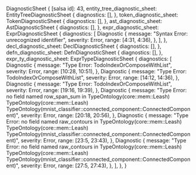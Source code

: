 DiagnosticSheet {
    [salsa id]: 43,
    entity_tree_diagnostic_sheet: EntityTreeDiagnosticSheet {
        diagnostics: [],
    },
    token_diagnostic_sheet: TokenDiagnosticSheet {
        diagnostics: [],
    },
    ast_diagnostic_sheet: AstDiagnosticSheet {
        diagnostics: [],
    },
    expr_diagnostic_sheet: ExprDiagnosticSheet {
        diagnostics: [
            Diagnostic {
                message: "Syntax Error: unrecognized identifier",
                severity: Error,
                range: [4:31, 4:36),
            },
        ],
    },
    decl_diagnostic_sheet: DeclDiagnosticSheet {
        diagnostics: [],
    },
    defn_diagnostic_sheet: DefnDiagnosticSheet {
        diagnostics: [],
    },
    expr_ty_diagnostic_sheet: ExprTypeDiagnosticSheet {
        diagnostics: [
            Diagnostic {
                message: "Type Error: TodoIndexOrComposeWithList",
                severity: Error,
                range: [10:28, 10:51),
            },
            Diagnostic {
                message: "Type Error: TodoIndexOrComposeWithList",
                severity: Error,
                range: [14:12, 14:36),
            },
            Diagnostic {
                message: "Type Error: TodoIndexOrComposeWithList",
                severity: Error,
                range: [19:16, 19:39),
            },
            Diagnostic {
                message: "Type Error: no field named row_span_sum in TypeOntology(core::mem::Leash) TypeOntology(core::mem::Leash) TypeOntology(mnist_classifier::connected_component::ConnectedComponent)",
                severity: Error,
                range: [20:18, 20:56),
            },
            Diagnostic {
                message: "Type Error: no field named raw_contours in TypeOntology(core::mem::Leash) TypeOntology(core::mem::Leash) TypeOntology(mnist_classifier::connected_component::ConnectedComponent)",
                severity: Error,
                range: [23:5, 23:43),
            },
            Diagnostic {
                message: "Type Error: no field named raw_contours in TypeOntology(core::mem::Leash) TypeOntology(core::mem::Leash) TypeOntology(mnist_classifier::connected_component::ConnectedComponent)",
                severity: Error,
                range: [27:5, 27:43),
            },
        ],
    },
}